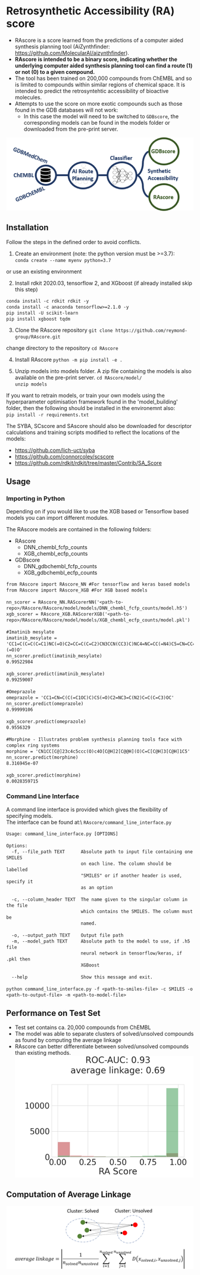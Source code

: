 # Retrosynthetic Accessibility (RA) score
 * RAscore is a score learned from the predictions of a computer aided synthesis planning tool (AiZynthfinder: https://github.com/MolecularAI/aizynthfinder). 
 * **RAscore is intended to be a binary score, indicating whether the underlying computer aided synthesis planning tool can find a route (1) or not (0) to a given compound.** 
 * The tool has been trained on 200,000 compounds from ChEMBL and so is limited to compounds within similar regions of chemical space. It is intended to predict the retrosyntehtic accessibility of bioactive molecules.
 * Attempts to use the score on more exotic compounds such as those found in the GDB databases will not work: 
    * In this case the model will need to be switched to `GDBscore`, the corresponding models can be found in the models folder or downloaded from the pre-print server.

![alt text](RAscore/images/TOC.png)

## Installation 

Follow the steps in the defined order to avoid conflicts.

1. Create an environment (note: the python version must be >=3.7):\
`conda create --name myenv python=3.7`

or use an existing environment 

2. Install rdkit 2020.03, tensorflow 2, and XGboost (if already installed skip this step)
```
conda install -c rdkit rdkit -y
conda install -c anaconda tensorflow>=2.1.0 -y
pip install -U scikit-learn
pip install xgboost tqdm
```

3. Clone the RAscore repository 
`git clone https://github.com/reymond-group/RAscore.git`

change directory to the repository
`cd RAscore`

4. Install RAscore
`python -m pip install -e .`

5. Unzip models into models folder. A zip file containing the models is also available on the pre-print server.
`cd RAscore/model/`\
`unzip models`

If you want to retrain models, or train your own models using the hyperparameter optimisation framework found in the 'model_building' folder, then the following should be installed in the environemnt also:\
`pip install -r requirements.txt`

The SYBA, SCscore and SAscore should also be downloaded for descriptor calculations and training scripts modified to reflect the locations of the models:
* https://github.com/lich-uct/syba
* https://github.com/connorcoley/scscore
* https://github.com/rdkit/rdkit/tree/master/Contrib/SA_Score

## Usage
### Importing in Python
Depending on if you would like to use the XGB based or Tensorflow based models you can import different modules. 

The RAscore models are contained in the following folders:
* RAscore
    * DNN_chembl_fcfp_counts
    * XGB_chembl_ecfp_counts
* GDBscore
    * DNN_gdbchembl_fcfp_counts
    * XGB_gdbchembl_ecfp_counts

```
from RAscore import RAscore_NN #For tensorflow and keras based models
from RAscore import RAscore_XGB #For XGB based models

nn_scorer = RAscore_NN.RAScorerNN('<path-to-repo>/RAscore/RAscore/model/models/DNN_chembl_fcfp_counts/model.h5')
xgb_scorer = RAscore_XGB.RAScorerXGB('<path-to-repo>/RAscore/RAscore/model/models/XGB_chembl_ecfp_counts/model.pkl')

#Imatinib mesylate
imatinib_mesylate = 'CC1=C(C=C(C=C1)NC(=O)C2=CC=C(C=C2)CN3CCN(CC3)C)NC4=NC=CC(=N4)C5=CN=CC=C5.CS(=O)(=O)O'
nn_scorer.predict(imatinib_mesylate)
0.99522984

xgb_scorer.predict(imatinib_mesylate)
0.99259007

#Omeprazole
omeprazole = 'CC1=CN=C(C(=C1OC)C)CS(=O)C2=NC3=C(N2)C=C(C=C3)OC'
nn_scorer.predict(omeprazole)
0.99999106

xgb_scorer.predict(omeprazole)
0.9556329

#Morphine - Illustrates problem synthesis planning tools face with complex ring systems
morphine = 'CN1CC[C@]23c4c5ccc(O)c4O[C@H]2[C@@H](O)C=C[C@H]3[C@H]1C5'
nn_scorer.predict(morphine)
8.316945e-07

xgb_scorer.predict(morphine)
0.0028359715
```

### Command Line Interface
A command line interface is provided which gives the flexibility of specifying models.\
The interface can be found at:\ 
`RAscore/command_line_interface.py`
```
Usage: command_line_interface.py [OPTIONS]

Options:
  -f, --file_path TEXT      Absolute path to input file containing one SMILES
                            on each line. The column should be labelled
                            "SMILES" or if another header is used, specify it
                            as an option

  -c, --column_header TEXT  The name given to the singular column in the file
                            which contains the SMILES. The column must be
                            named.

  -o, --output_path TEXT    Output file path
  -m, --model_path TEXT     Absolute path to the model to use, if .h5 file
                            neural network in tensorflow/keras, if .pkl then
                            XGBoost

  --help                    Show this message and exit.

python command_line_interface.py -f <path-to-smiles-file> -c SMILES -o <path-to-output-file> -m <path-to-model-file>
```

## Performance on Test Set
* Test set contains ca. 20,000 compounds from ChEMBL
* The model was able to separate clusters of solved/unsolved compounds as found by computing the average linkage
* RAscore can better differentiate between solved/unsolved compounds than existing methods.
![alt text](RAscore/images/RA_Score_histogram.png)

## Computation of Average Linkage 
![alt text](RAscore/images/average_linkage.png)